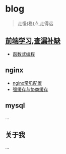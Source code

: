 # blog
> 走慢(稳)点,走得远

## [前端学习,查漏补缺](./learn/readme.md)
- [函数式编程](./learn/functional)

## nginx
- [nginx常见配置](./nginx/config.md)
- [强缓存与协商缓存](./nginx/cache.md)

## mysql
...

## 关于我
...
